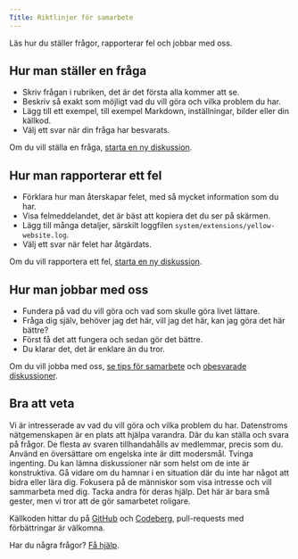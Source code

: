 ```yaml
---
Title: Riktlinjer för samarbete
---
```

Läs hur du ställer frågor, rapporterar fel och jobbar med oss.

## Hur man ställer en fråga

* Skriv frågan i rubriken, det är det första alla kommer att se.
* Beskriv så exakt som möjligt vad du vill göra och vilka problem du har.
* Lägg till ett exempel, till exempel Markdown, inställningar, bilder eller din källkod.
* Välj ett svar när din fråga har besvarats.

Om du vill ställa en fråga, [starta en ny diskussion](https://github.com/datenstrom/community/discussions/categories/ask-a-question).

## Hur man rapporterar ett fel

* Förklara hur man återskapar felet, med så mycket information som du har.
* Visa felmeddelandet, det är bäst att kopiera det du ser på skärmen.
* Lägg till många detaljer, särskilt loggfilen `system/extensions/yellow-website.log`.
* Välj ett svar när felet har åtgärdats.

Om du vill rapportera ett fel, [starta en ny diskussion](https://github.com/datenstrom/community/discussions/categories/report-a-bug).

## Hur man jobbar med oss

* Fundera på vad du vill göra och vad som skulle göra livet lättare.
* Fråga dig själv, behöver jag det här, vill jag det här, kan jag göra det här bättre?
* Först få det att fungera och sedan gör det bättre.
* Du klarar det, det är enklare än du tror.

Om du vill jobba med oss, [se tips för samarbete](https://github.com/datenstrom/community/discussions/760) och [obesvarade diskussioner](https://github.com/datenstrom/community/discussions?discussions_q=is%3Aunanswered+sort%3Adate_created).

## Bra att veta

Vi är intresserade av vad du vill göra och vilka problem du har. Datenstroms nätgemenskapen är en plats att hjälpa varandra. Där du kan ställa och svara på frågor. De flesta av svaren tillhandahålls av medlemmar, precis som du. Använd en översättare om engelska inte är ditt modersmål. Tvinga ingenting. Du kan lämna diskussioner när som helst om de inte är konstruktiva. Gå vidare om du hamnar i en situation där du inte har något att bidra eller lära dig. Fokusera på de människor som visa intresse och vill sammarbeta med dig. Tacka andra för deras hjälp. Det här är bara små gester, men vi tror att de gör samarbetet roligare.

Källkoden hittar du på [GitHub](https://github.com/topics/datenstrom-yellow) och [Codeberg](https://codeberg.org/explore/repos?q=datenstrom-yellow&topic=1), pull-requests med förbättringar är välkomna.

Har du några frågor? [Få hjälp](.).
